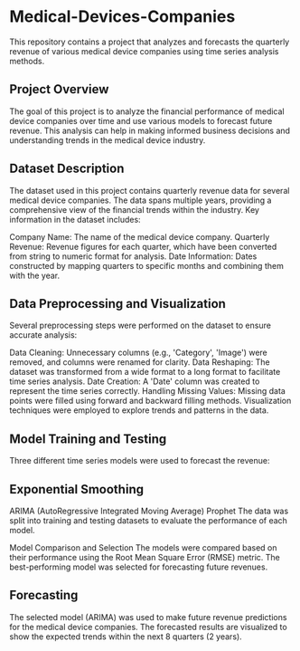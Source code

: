 # Medical-Devices-Companies
This repository contains a project that analyzes and forecasts the quarterly revenue of various medical device companies using time series analysis methods.


## Project Overview
The goal of this project is to analyze the financial performance of medical device companies over time and use various models to forecast future revenue. This analysis can help in making informed business decisions and understanding trends in the medical device industry.

## Dataset Description
The dataset used in this project contains quarterly revenue data for several medical device companies. The data spans multiple years, providing a comprehensive view of the financial trends within the industry. Key information in the dataset includes:

Company Name: The name of the medical device company.
Quarterly Revenue: Revenue figures for each quarter, which have been converted from string to numeric format for analysis.
Date Information: Dates constructed by mapping quarters to specific months and combining them with the year.

## Data Preprocessing and Visualization
Several preprocessing steps were performed on the dataset to ensure accurate analysis:

Data Cleaning: Unnecessary columns (e.g., 'Category', 'Image') were removed, and columns were renamed for clarity.
Data Reshaping: The dataset was transformed from a wide format to a long format to facilitate time series analysis.
Date Creation: A 'Date' column was created to represent the time series correctly.
Handling Missing Values: Missing data points were filled using forward and backward filling methods.
Visualization techniques were employed to explore trends and patterns in the data.

## Model Training and Testing
Three different time series models were used to forecast the revenue:

## Exponential Smoothing
ARIMA (AutoRegressive Integrated Moving Average)
Prophet
The data was split into training and testing datasets to evaluate the performance of each model.

Model Comparison and Selection
The models were compared based on their performance using the Root Mean Square Error (RMSE) metric. The best-performing model was selected for forecasting future revenues.

## Forecasting
The selected model (ARIMA) was used to make future revenue predictions for the medical device companies. The forecasted results are visualized to show the expected trends within the next 8 quarters (2 years).
